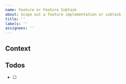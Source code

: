 ```yaml
---
name: Feature or Feature Subtask
about: Scope out a feature implementation or subtask
title: ''
labels: ''
assignees: ''
---
```


## Context

## Todos

- [ ]
